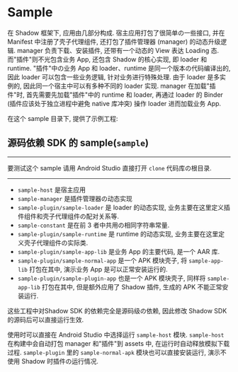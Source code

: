 # Sample

在 Shadow 框架下, 应用由几部分构成. 
宿主应用打包了很简单の一些接口, 并在 Manifest 中注册了壳子代理组件, 
还打包了插件管理器 (manager) 的动态升级逻辑. 
manager 负责下载、安装插件, 还带有一个动态的 View 表达 Loading 态. 
而"插件"则不光包含业务 App, 还包含 Shadow 的核心实现, 即 loader 和 runtime. 
"插件"中の业务 App 和 loader、runtime 是同一个版本の代码编译出的, 
因此 loader 可以包含一些业务逻辑, 针对业务进行特殊处理. 
由于 loader 是多实例的, 因此同一个宿主中可以有多种不同的 loader 实现. 
manager 在加载"插件"时, 首先需要先加载"插件"中的 runtime 和 loader, 
再通过 loader 的 Binder (插件应该处于独立进程中避免 native 库冲突) 操作 loader 进而加载业务 App. 

在这个 sample 目录下, 提供了示例工程: 

## 源码依赖 SDK 的 sample(`sample`)
***
要测试这个 sample 请用 Android Studio 直接打开 `clone` 代码库の根目录. 
***

* `sample-host` 是宿主应用
* `sample-manager` 是插件管理器の动态实现
* `sample-plugin/sample-loader` 是 loader 的动态实现, 业务主要在这里定义插件组件和壳子代理组件の配对关系等. 
* `sample-constant` 是在前 3 者中共用の相同字符串常量. 
* `sample-plugin/sample-runtime` 是 runtime 的动态实现, 业务主要在这里定义壳子代理组件の实际类. 
* `sample-plugin/sample-app-lib` 是业务 App 的主要代码, 是一个 AAR 库. 
* `sample-plugin/sample-normal-app` 是一个 APK 模块壳子, 将 `sample-app-lib` 打包在其中, 演示业务 App 是可以正常安装运行的. 
* `sample-plugin/sample-plugin-app` 也是一个 APK 模块壳子, 同样将 `sample-app-lib` 打包在其中, 但是额外应用了 Shadow 插件, 生成的 APK 不能正常安装运行. 

这些工程中对Shadow SDK 的依赖完全是源码级の依赖, 因此修改 Shadow SDK 的源码后可以直接运行生效. 

使用时可以直接在 Android Studio 中选择运行 `sample-host` 模块. 
`sample-host` 在构建中会自动打包 manager 和"插件"到 assets 中, 在运行时自动释放模拟下载过程. 
`sample-plugin` 里的 `sample-normal-apk` 模块也可以直接安装运行, 演示不使用 Shadow 时插件の运行情况. 

